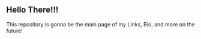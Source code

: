 ## Hello There!!!
This repository is gonna be the main page of my Links, Bio, and more on the future!
